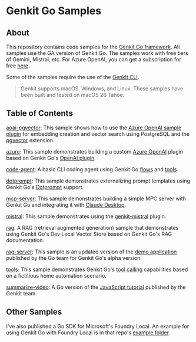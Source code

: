 # Genkit Go Samples

## About
This repository contains code samples for the [Genkit Go framework](https://genkit.dev/docs/get-started/?lang=go). All samples use the GA version of Genkit Go. The samples work with free tiers of Gemini, Mistral, etc. For Azure OpenAI, you can get a subscription for free [here](https://azure.microsoft.com/en-us/free/). 

Some of the samples require the use of the [Genkit CLI](https://genkit.dev/docs/devtools/?lang=go#command-line-interface-cli-1).

>Genkit supports macOS, Windows, and Linux. These samples have been built and tested on macOS 26 Tahoe.

## Table of Contents
[aoai-pgvector](./aoai-pgvector/): This sample shows how to use the [Azure OpenAI sample plugin](./azure/) for embedding creation and vector search using PostgreSQL and the [pgvector](https://github.com/pgvector/pgvector) extension.

[azure](./azure/): This sample demonstrates building a custom [Azure OpenAI](https://learn.microsoft.com/en-us/azure/ai-foundry/openai/overview) plugin based on Genkit Go's [OpenAI plugin](https://genkit.dev/docs/integrations/openai/?lang=go).

[code-agent](./code-agent/): A basic CLI coding agent using Genkit Go [flows](https://genkit.dev/docs/flows/?lang=go) and [tools](https://genkit.dev/docs/tool-calling/?lang=go). 

[dotprompt](./dotprompt/): This sample demonstrates externalizing prompt templates using Genkit Go's [Dotprompt](https://github.com/google/dotprompt) support.  

[mcp-server](./mcp-server/): This sample demonstrates building a simple MPC server with Genkit Go and integrating it with [Claude Desktop](https://claude.ai/download). 

[mistral](./mistral/): This sample demonstrates using the [genkit-mistral](https://pkg.go.dev/github.com/thomas-marquis/genkit-mistral) plugin.

[rag](./rag/): A RAG (retrieval augmented generation) sample that demonstrates using Genkit Go's Dev Local Vector Store based on Genkit Go's RAG documentation.

[rag-server](./rag-server/): This sample is an updated version of the [demo application](https://github.com/golang/example/tree/master/ragserver/ragserver-genkit) published by the Go team for Genkit Go's alpha version.

[tools](./tools/): This sample demonstrates Genkit Go's [tool calling](https://genkit.dev/docs/tool-calling/?lang=go) capabilities based on a fictitious home automation scenario. 

[summarize-video](./summarize-video/): A Go version of the [JavaScript tutorial](https://genkit.dev/docs/tutorials/summarize-youtube-videos/) published by the Genkit team.

## Other Samples
I've also published a Go SDK for Microsoft's Foundry Local. An example for using Genkit Go with Foundry Local is in that repo's [example folder](https://github.com/joergjo/go-foundry-local/tree/main/examples/genkit-go). 